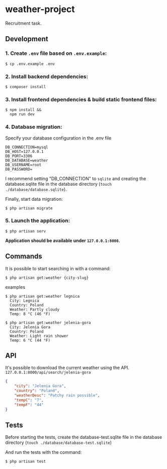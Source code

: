 # weather-project

Recruitment task.

## Development

### 1. Create `.env` file based on `.env.example`:
```shell script
$ cp .env.example .env
```

### 2. Install backend dependencies:
```shell script
$ composer install
```

### 3. Install frontend dependencies & build static frontend files:
```
$ npm install &&
  npm run dev
```

### 4. Database migration:
Specify your database configuration in the .env file
```dotenv
DB_CONNECTION=mysql
DB_HOST=127.0.0.1
DB_PORT=3306
DB_DATABASE=weather
DB_USERNAME=root
DB_PASSWORD=
```
I recommend setting "DB_CONNECTION" to ``sqlite`` and creating the database.sqlite file in the database directory (``touch ./database/database.sqlite``).

Finally, start data migration:
```shell script
$ php artisan migrate
```

### 5. Launch the application:
```shell script
$ php artisan serv
```
**Application should be available under `127.0.0.1:8000`.**

## Commands
It is possible to start searching in with a command:
```shell script
$ php artisan get:weather {city-slug}
```
examples
```shell script
$ php artisan get:weather legnica
  City: Legnica
  Country: Poland
  Weather: Partly cloudy
  Temp: 8 °C (46 °F)

$ php artisan get:weather jelenia-gora
  City: Jelenia Gora
  Country: Poland
  Weather: Light rain shower
  Temp: 6 °C (44 °F)
```

## API
It's possible to download the current weather using the API.
`127.0.0.1:8000/api/search/jelenia-gora`
```json
{
    "city": "Jelenia Gora",
    "country": "Poland",
    "weatherDesc": "Patchy rain possible",
    "tempC": "7",
    "tempF": "44"
}
```

## Tests
Before starting the tests, create the database-test.sqlite file in the database directory (``touch ./database/database-test.sqlite``)

And run the tests with the command:

```shell script
$ php artisan test
```
